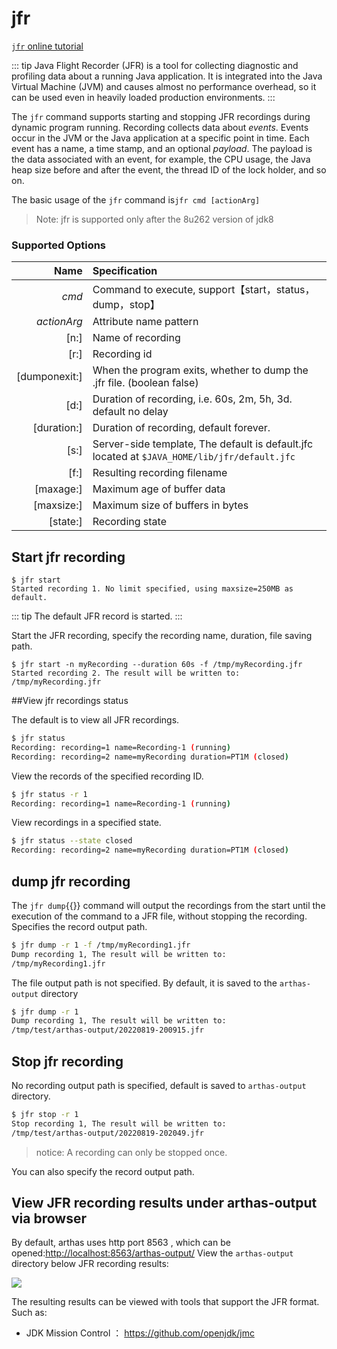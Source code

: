 # jfr

[`jfr` online tutorial](https://arthas.aliyun.com/doc/arthas-tutorials.html?language=en&id=command-jfr)

::: tip
Java Flight Recorder (JFR) is a tool for collecting diagnostic and profiling data about a running Java application. It is integrated into the Java Virtual Machine (JVM) and causes almost no performance overhead, so it can be used even in heavily loaded production environments.
:::

The `jfr` command supports starting and stopping JFR recordings during dynamic program running. Recording collects data about _events_. Events occur in the JVM or the Java application at a specific point in time. Each event has a name, a time stamp, and an optional _payload_. The payload is the data associated with an event, for example, the CPU usage, the Java heap size before and after the event, the thread ID of the lock holder, and so on.

The basic usage of the `jfr` command is`jfr cmd [actionArg]`

> Note: jfr is supported only after the 8u262 version of jdk8

### Supported Options

|          Name | Specification                                                                                |
| ------------: | :------------------------------------------------------------------------------------------- |
|         _cmd_ | Command to execute, support【start，status，dump，stop】                                     |
|   _actionArg_ | Attribute name pattern                                                                       |
|          [n:] | Name of recording                                                                            |
|          [r:] | Recording id                                                                                 |
| [dumponexit:] | When the program exits, whether to dump the .jfr file. (boolean false)                       |
|          [d:] | Duration of recording, i.e. 60s, 2m, 5h, 3d. default no delay                                |
|   [duration:] | Duration of recording, default forever.                                                      |
|          [s:] | Server-side template, The default is default.jfc located at `$JAVA_HOME/lib/jfr/default.jfc` |
|          [f:] | Resulting recording filename                                                                 |
|     [maxage:] | Maximum age of buffer data                                                                   |
|    [maxsize:] | Maximum size of buffers in bytes                                                             |
|      [state:] | Recording state                                                                              |

## Start jfr recording

```
$ jfr start
Started recording 1. No limit specified, using maxsize=250MB as default.
```

::: tip
The default JFR record is started.
:::

Start the JFR recording, specify the recording name, duration, file saving path.

```
$ jfr start -n myRecording --duration 60s -f /tmp/myRecording.jfr
Started recording 2. The result will be written to:
/tmp/myRecording.jfr
```

##View jfr recordings status

The default is to view all JFR recordings.

```bash
$ jfr status
Recording: recording=1 name=Recording-1 (running)
Recording: recording=2 name=myRecording duration=PT1M (closed)
```

View the records of the specified recording ID.

```bash
$ jfr status -r 1
Recording: recording=1 name=Recording-1 (running)
```

View recordings in a specified state.

```bash
$ jfr status --state closed
Recording: recording=2 name=myRecording duration=PT1M (closed)
```

## dump jfr recording

The `jfr dump`{{}} command will output the recordings from the start until the execution of the command to a JFR file, without stopping the recording.  
Specifies the record output path.

```bash
$ jfr dump -r 1 -f /tmp/myRecording1.jfr
Dump recording 1, The result will be written to:
/tmp/myRecording1.jfr
```

The file output path is not specified. By default, it is saved to the `arthas-output` directory

```bash
$ jfr dump -r 1
Dump recording 1, The result will be written to:
/tmp/test/arthas-output/20220819-200915.jfr
```

## Stop jfr recording

No recording output path is specified, default is saved to `arthas-output` directory.

```bash
$ jfr stop -r 1
Stop recording 1, The result will be written to:
/tmp/test/arthas-output/20220819-202049.jfr
```

> notice: A recording can only be stopped once.

You can also specify the record output path.

## View JFR recording results under arthas-output via browser

By default, arthas uses http port 8563 , which can be opened:[http://localhost:8563/arthas-output/](http://localhost:8563/arthas-output/) View the `arthas-output` directory below JFR recording results:

![](/images/arthas-output-recording.png)

The resulting results can be viewed with tools that support the JFR format. Such as:

- JDK Mission Control ： https://github.com/openjdk/jmc
